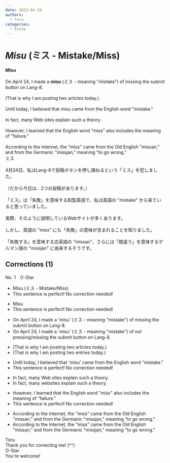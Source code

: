 ```yaml
---
date: 2023-04-28
authors:
  - toru
categories:
  - Essay
---
```


<h1 id="subject_show"><strong><em>Misu</strong></em> (ミス - Mistake/Miss)</h1>
<div class="date" hidden>Apr 28, 2023 18:21</div>
<div id="post"><div id="body_show_ori">
<strong><em>Misu</strong></em><br/><br/>On April 24, I made a <strong><em>misu</em></strong> (ミス - meaning "mistake") of missing the submit button on Lang-8.<br/><br/>(That is why I am posting two articles today.)<br/><br/>Until today, I believed that <em>misu</em> came from the English word "mistake."<br/><br/>In fact, many Web sites explain such a theory.<br/><br/>However, I learned that the English word "miss" also includes the meaning of "failure."<br/><br/>According to the Internet, the "miss" came from the Old English "missan," and from the Germanic "missjan," meaning "to go wrong."
</div></div>

<!-- more -->

<div id="post_ja"><div id="body_show_mo">
ミス<br/><br/>4月24日、私はLang-8で投稿ボタンを押し損ねるという「ミス」を犯しました。<br/><br/>（だから今日は、2つの投稿があります。）<br/><br/>「ミス」は「失敗」を意味する和製英語で、私は英語の "mistake" から来ていると思っていました。<br/><br/>実際、そのように説明しているWebサイトが多くあります。<br/><br/>しかし、英語の "miss" にも「失敗」の意味が含まれることを知りました。<br/><br/>「失敗する」を意味する古英語の "missan"、さらには「間違う」を意味するゲルマン語の "missjan" に由来するそうです。
</div></div>

## Corrections (1)
<div id="block"><div class="first_name"> No. 1　<span class="just_name">O-Star</span></div><div id="block2">
<ul class="correction_field">
<li class="incorrect">Misu (ミス - Mistake/Miss)</li>
<li class="corrected perfect">This sentence is perfect! No correction needed!</li>
</ul>
<ul class="correction_field">
<li class="incorrect">Misu</li>
<li class="corrected perfect">This sentence is perfect! No correction needed!</li>
</ul>
<ul class="correction_field">
<li class="incorrect">On April 24, I made a 'misu' (ミス - meaning "mistake") of missing the submit button on Lang-8.</li>
<li class="corrected correct">
On April 24, I made a 'misu' (ミス - meaning "mistake") of <span class="f_blue">not pressing/missing</span> the submit button on Lang-8.
</li>
</ul>
<ul class="correction_field">
<li class="incorrect">(That is why I am posting two articles today.)</li>
<li class="corrected correct">
(That is why I am posting two <span class="f_bold">entries</span> today.)
</li>
</ul>
<ul class="correction_field">
<li class="incorrect">Until today, I believed that 'misu' came from the English word "mistake."</li>
<li class="corrected perfect">This sentence is perfect! No correction needed!</li>
</ul>
<ul class="correction_field">
<li class="incorrect">In fact, many Web sites explain such a theory.</li>
<li class="corrected correct">
In fact, many <span class="f_bold">websites </span>explain such a theory.
</li>
</ul>
<ul class="correction_field">
<li class="incorrect">However, I learned that the English word "miss" also includes the meaning of "failure."</li>
<li class="corrected perfect">This sentence is perfect! No correction needed!</li>
</ul>
<ul class="correction_field">
<li class="incorrect">According to the Internet, the "miss" came from the Old English "missan," and from the Germanic "missjan," meaning "to go wrong."</li>
<li class="corrected correct">
According to the Internet, <span class="sline"><span class="f_red">the</span></span> "miss" came from the Old English "missan," and from the Germanic "missjan," meaning "to go wrong."
</li>
</ul>
</div><div class="name"><span class="just_name">Toru</span><br>
Thank you for correcting me! (^^)
</div>
<div class="name"><span class="just_name">O-Star</span><br>
You're welcome!
</div>
</div>
